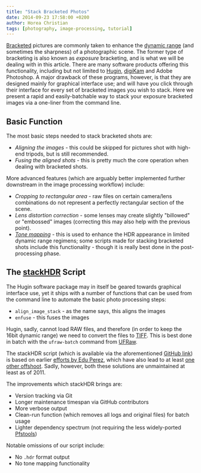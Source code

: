 ```yaml
---
title: "Stack Bracketed Photos"
date: 2014-09-23 17:58:00 +0200
author: Horea Christian
tags: [photography, image-processing, tutorial]
---
```


[Bracketed](http://en.wikipedia.org/wiki/Bracketing) pictures are commonly taken to enhance the [dynamic range](http://en.wikipedia.org/wiki/High-dynamic-range_imaging) (and sometimes the sharpness) of a photographic scene.
The former type of bracketing is also known as *exposure* bracketing, and is what we will be dealing with in this article.
There are many software products offering this functionality, including but not limited to [Hugin](http://en.wikipedia.org/wiki/Hugin_(software)), [digiKam](http://en.wikipedia.org/wiki/DigiKam) and Adobe Photoshop.
A major drawback of these programs, however, is that they are designed mainly for graphical interface use; and will have you click through their interface for every set of bracketed images you wish to stack.
Here we present a rapid and easily-batchable way to stack your exposure bracketed images via a one-liner from the command line.

## Basic Function

The most basic steps needed to stack bracketed shots are:

* *Aligning the images* - this could be skipped for pictures shot with high-end tripods, but is still recommended.
* *Fusing the aligned shots* - this is pretty much the core operation when dealing with bracketed shots.

More advanced features (which are arguably better implemented further downstream in the image processing workflow) include:

* *Cropping to rectangular area* - raw files on certain camera/lens combinations do not represent a perfectly rectangular section of the scene.
* *Lens distortion correction* - some lenses may create slightly "billowed" or "embossed" images (correcting this may also help with the previous point).
* *[Tone mapping](http://en.wikipedia.org/wiki/Tone_mapping)* - this is used to enhance the HDR appearance in limited dynamic range regimens; some scripts made for stacking bracketed shots include this functionality - though it is really best done in the post-processing phase.

## The [stackHDR](https://github.com/TheChymera/stackHDR) Script

The Hugin software package may in itself be geared towards graphical interface use, yet it ships with a number of functions that can be used from the command line to automate the basic photo processing steps:

* `align_image_stack` - as the name says, this aligns the images
* `enfuse` - this fuses the images

Hugin, sadly, cannot load RAW files, and therefore (in order to keep the 16bit dynamic range) we need to convert the files to [TIFF](http://en.wikipedia.org/wiki/Tagged_Image_File_Format).
This is best done in batch with the `ufraw-batch` command from [UFRaw](http://en.wikipedia.org/wiki/UFRaw).

The stackHDR script (which is available via the aforementioned [GitHub link](https://github.com/TheChymera/stackHDR)) is based on earlier [efforts by Edu Perez](http://photoblog.edu-perez.com/2009/04/script-hdr-with-linux.html), which have also lead to at least [one other offshoot](http://linuxdarkroom.tassy.net/hdr-creation-script/).
Sadly, however, both these solutions are unmaintained at least as of 2011.

The improvements which stackHDR brings are:

* Version tracking via Git
* Longer maintenance timespan via GitHub contributors
* More verbose output
* Clean-run function (which removes all logs and original files) for batch usage
* Lighter dependency spectrum (not requiring the less widely-ported [Pfstools](http://wiki.panotools.org/Pfstools))

Notable omissions of our script include:

* No `.hdr` format output
* No tone mapping functionality


